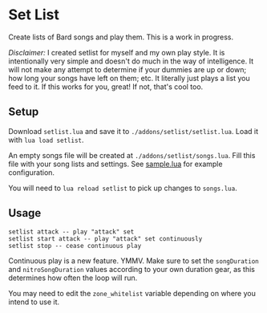 # Set List

Create lists of Bard songs and play them. This is a work in progress.

*Disclaimer:* I created setlist for myself and my own play style. It is intentionally very simple and doesn't do much in the way of intelligence. It will not make any attempt to determine if your dummies are up or down; how long your songs have left on them; etc. It literally just plays a list you feed to it. If this works for you, great! If not, that's cool too.

## Setup

Download `setlist.lua` and save it to `./addons/setlist/setlist.lua`. Load it with `lua load setlist`.

An empty songs file will be created at `./addons/setlist/songs.lua`. Fill this file with your song lists and settings. See [sample.lua](./sample.lua) for example configuration.

You will need to `lua reload setlist` to pick up changes to `songs.lua`. 

## Usage

```
setlist attack -- play "attack" set
setlist start attack -- play "attack" set continuously
setlist stop -- cease continuous play
```

Continuous play is a new feature. YMMV. Make sure to set the `songDuration` and `nitroSongDuration` values according to your own duration gear, as this determines how often the loop will run.

You may need to edit the `zone_whitelist` variable depending on where you intend to use it.